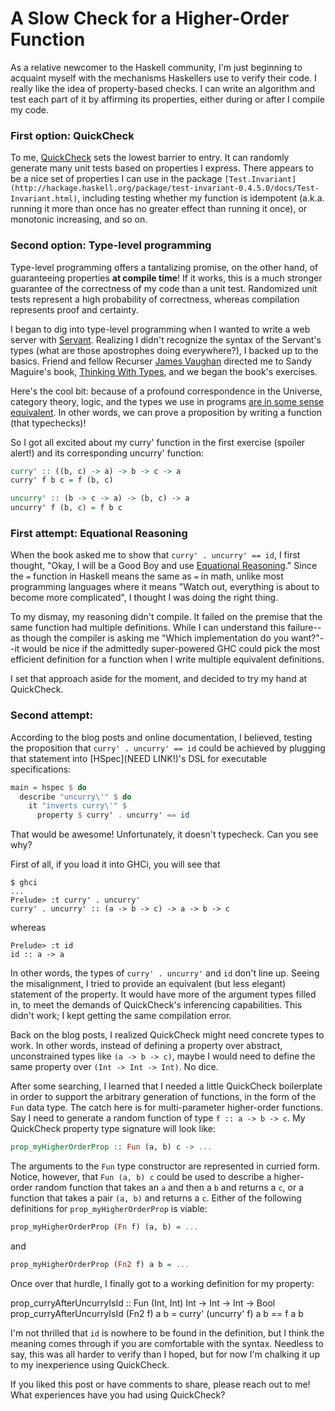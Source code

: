 # A Slow Check for a Higher-Order Function

As a relative newcomer to the Haskell community, I'm just beginning to acquaint myself with the mechanisms Haskellers use to verify their code. I really like the idea of property-based checks. I can write an algorithm and test each part of it by affirming its properties, either during or after I compile my code.

### First option: QuickCheck

To me, [QuickCheck](http://hackage.haskell.org/package/QuickCheck) sets the lowest barrier to entry. It can randomly generate many unit tests based on properties I express. There appears to be a nice set of properties I can use in the package `[Test.Invariant](http://hackage.haskell.org/package/test-invariant-0.4.5.0/docs/Test-Invariant.html)`, including testing whether my function is idempotent (a.k.a. running it more than once has no greater effect than running it once), or monotonic increasing, and so on.

### Second option: Type-level programming

Type-level programming offers a tantalizing promise, on the other hand, of guaranteeing properties **at compile time**! If it works, this is a much stronger guarantee of the correctness of my code than a unit test. Randomized unit tests represent a high probability of correctness, whereas compilation represents proof and certainty.

I began to dig into type-level programming when I wanted to write a web server with [Servant](http://hackage.haskell.org/package/servant). Realizing I didn't recognize the syntax of the Servant's types (what are those apostrophes doing everywhere?), I backed up to the basics. Friend and fellow Recurser [James Vaughan](https://github.com/vaughanj10) directed me to Sandy Maguire's book, [Thinking With Types](https://thinkingwithtypes.com/), and we began the book's exercises.

Here's the cool bit: because of a profound correspondence in the Universe, category theory, logic, and the types we use in programs [are in some sense equivalent](https://wiki.haskell.org/Curry-Howard-Lambek_correspondence). In other words, we can prove a proposition by writing a function (that typechecks)!

So I got all excited about my curry' function in the first exercise (spoiler alert!) and its corresponding uncurry' function:

```haskell
curry' :: ((b, c) -> a) -> b -> c -> a
curry' f b c = f (b, c)

uncurry' :: (b -> c -> a) -> (b, c) -> a
uncurry' f (b, c) = f b c
```

### First attempt: Equational Reasoning

When the book asked me to show that `curry' . uncurry' == id`, I first thought,
"Okay, I will be a Good Boy and use [Equational Reasoning](http://www.haskellforall.com/2013/12/equational-reasoning.html)." Since the `=` function in Haskell means the same as `=` in math, unlike most programming languages where it means "Watch out, everything is about to become more complicated", I thought I was doing the right thing.

To my dismay, my reasoning didn't compile. It failed on the premise that the same function had multiple definitions. While I can understand this failure--as  though the compiler is asking me "Which implementation do you want?"--it would be nice if the admittedly super-powered GHC could pick the most efficient definition for a function when I write multiple equivalent definitions.

I set that approach aside for the moment, and decided to try my hand at QuickCheck.

### Second attempt:

According to the blog posts and online documentation, I believed, testing the proposition that `curry' . uncurry' == id` could be achieved by plugging that statement into [HSpec](NEED LINK!)'s DSL for executable specifications:

```haskell
main = hspec $ do
  describe "uncurry\'" $ do
    it "inverts curry\'" $
      property $ curry' . uncurry' == id
```

That would be awesome! Unfortunately, it doesn't typecheck. Can you see why?

First of all, if you load it into GHCi, you will see that

```
$ ghci
...
Prelude> :t curry' . uncurry'
curry' . uncurry' :: (a -> b -> c) -> a -> b -> c
```

whereas

```
Prelude> :t id
id :: a -> a
```

In other words, the types of `curry' . uncurry'` and `id` don't line up. Seeing the misalignment, I tried to provide an equivalent (but less elegant) statement of the property. It would have more of the argument types filled in, to meet the demands of QuickCheck's inferencing capabilities. This didn't work; I kept getting the same compilation error.

Back on the blog posts, I realized QuickCheck might need concrete types to work. In other words, instead of defining a property over abstract, unconstrained types like `(a -> b -> c)`, maybe I would need to define the same property over `(Int -> Int -> Int)`. No dice.

After some searching, I learned that I needed a little QuickCheck boilerplate in order to support the arbitrary generation of functions, in the form of the `Fun` data type. The catch here is for multi-parameter higher-order functions. Say I need to generate a random function of type `f :: a -> b -> c`. My QuickCheck property type signature will look like:

```haskell
prop_myHigherOrderProp :: Fun (a, b) c -> ...
```

The arguments to the `Fun` type constructor are represented in curried form. Notice, however, that `Fun (a, b) c` could be used to describe a higher-order random function that takes an `a` and then a `b` and returns a `c`, or a function that takes a pair `(a, b)` and returns a `c`. Either of the following definitions for `prop_myHigherOrderProp` is viable:

```haskell
prop_myHigherOrderProp (Fn f) (a, b) = ...
```

and

```haskell
prop_myHigherOrderProp (Fn2 f) a b = ...
```

Once over that hurdle, I finally got to a working definition for my property:

prop_curryAfterUncurryIsId :: Fun (Int, Int) Int -> Int -> Int -> Bool
prop_curryAfterUncurryIsId (Fn2 f) a b = curry' (uncurry' f) a b == f a b

I'm not thrilled that `id` is nowhere to be found in the definition, but I think the meaning comes through if you are comfortable with the syntax. Needless to say, this was all harder to verify than I hoped, but for now I'm chalking it up to my inexperience using QuickCheck.

If you liked this post or have comments to share, please reach out to me! What experiences have you had using QuickCheck?
